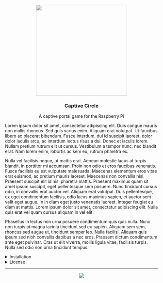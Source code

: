 <p align="center">
  <img src="https://user-images.githubusercontent.com/37160523/159823049-125fac89-df4c-4908-a0c3-3c079c05132f.png" width="300px" />
  
  
  
  <h3 align="center">Captive Circle</h3>
  <p align="center">A captive portal game for the Raspberry Pi</p>
</p>

Lorem ipsum dolor sit amet, consectetur adipiscing elit. Duis congue mauris non mollis rhoncus. Sed quis varius enim. Aliquam erat volutpat. Ut faucibus libero ac placerat bibendum. Fusce interdum, dui id suscipit laoreet, dolor dolor iaculis arcu, ac interdum lectus risus a dui. Donec et iaculis lorem. Nullam pretium rutrum elit ut cursus. Vestibulum a tempor nunc, nec blandit erat. Nam lorem enim, lobortis ac sem eu, rutrum pharetra ex.

Nulla vel facilisis neque, ut mattis erat. Aenean molestie lacus at turpis blandit, in porttitor mi accumsan. Proin non odio et eros faucibus venenatis. Fusce facilisis eu est vulputate malesuada. Maecenas elementum eros vitae erat euismod, ac pretium mauris laoreet. Maecenas non convallis nisl. Praesent suscipit elit id nisi pharetra mattis. Praesent maximus quam sit amet ipsum suscipit, eget pellentesque sem posuere. Nunc tincidunt cursus odio, in convallis erat auctor vel. Aliquam erat volutpat. Duis pellentesque, ex eget condimentum facilisis, odio lacus maximus sapien, et auctor sem velit eget augue. In in diam eget justo venenatis laoreet. Integer feugiat eu diam at mattis. Lorem ipsum dolor sit amet, consectetur adipiscing elit. Nulla quis erat vel quam cursus aliquam in vel elit.

Phasellus in lectus non urna posuere condimentum quis quis nulla. Nunc non turpis at magna lacinia tincidunt sed eu sapien. Aliquam sem sem, rhoncus sed augue ut, tincidunt semper leo. Nulla facilisi. Aliquam quis ipsum sed nibh convallis dapibus a nec eros. Praesent dictum condimentum ante eget pulvinar. Cras ut elit viverra, mollis ligula vitae, facilisis turpis. Nulla sed odio non urna tincidunt tempus.


<details>
    <summary>Installation</summary>
  
```
# Make setup file executable
sudo chmod a+x ./setup.sh
```
</details>

<details>
    <summary>License</summary>

```
Captive Circle - A group game with a Raspberry Pi serving as Access Point
Copyright (C) 2022 Dominic Plein

This program is free software: you can redistribute it and/or modify
it under the terms of the GNU Affero General Public License as published
by the Free Software Foundation, either version 3 of the License, or
(at your option) any later version.

This program is distributed in the hope that it will be useful,
but WITHOUT ANY WARRANTY; without even the implied warranty of
MERCHANTABILITY or FITNESS FOR A PARTICULAR PURPOSE.  See the
GNU Affero General Public License for more details.

You should have received a copy of the GNU Affero General Public License
along with this program.  If not, see <https://www.gnu.org/licenses/>.
```
</details>


---

<p align="center">
  <img src="https://user-images.githubusercontent.com/37160523/159822478-70a8f14d-fe83-421f-a5d5-fbd1367bf55c.png" />
</p>
